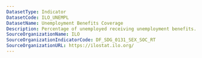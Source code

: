 ```yaml
---
DatasetType: Indicator
DatasetCode: ILO_UNEMPL
DatasetName: Unemployment Benefits Coverage
Description: Percentage of unemployed receiving unemployment benefits.
SourceOrganizationName: ILO
SourceOrganizationIndicatorCode: DF_SDG_0131_SEX_SOC_RT
SourceOrganizationURL: https://ilostat.ilo.org/
---
```


